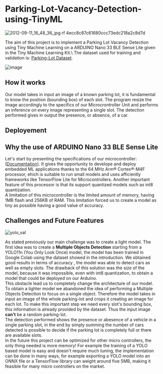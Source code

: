 # Parking-Lot-Vacancy-Detection-using-TinyML

![2012-09-11_16_48_36_jpg rf 4ecc8c87c61680ccc73edc218a2c8d7d](https://github.com/user-attachments/assets/45310e9d-bc77-4c76-ab5b-d59522dbb253)


The aim of this project is to implement a Parking Lot Vacancy Detection using Tiny Machine Learning on a ARDUINO Nano 33 BLE Sense Lite given in the Tiny Machine Learning Kit.\ 
The dataset used for training and validation is: [Parking-Lot Dataset](https://public.roboflow.com/object-detection/pklot/2).

![image](https://github.com/user-attachments/assets/d3386dd5-e264-4dba-a1b0-0fe0281f54b1)


## How it works
Our model takes in input an image of a known parking lot, it is fundamental to know the position (bounding box) of each slot. The program resize the image accordingly to the specifics of our Microcrontroller Unit and performs an inference on every image representing a single slot. The detection performed gives in output the presence, or absence, of a car. 

## Deployement

## Why the use of ARDUINO Nano 33 BLE Sense Lite
Let's start by presenting the specifications of our microcontroller: ([Documentation](https://docs.arduino.cc/hardware/nano-33-ble-sense/)). It gives the opportunity to develope and deploy embedded ML applications thanks to the 64 MHz Arm® Cortex®-M4F processor, ehich is suitable to run small models and uses afficiently frameworks like TensorFlow Lite for Microcontrollers. Another important feature of this processor is that its support quantized models such as int8 quantization.\
A limitation of this microcontroller is the limited amount of memory, having 1MB flash and 256KB of RAM. This limitation forced us to create a model as tiny as possible having a good value of accuracy.

## Challenges and Future Features

![yolo_val](https://github.com/user-attachments/assets/beb59485-a05e-42f1-bcf9-6a714d027080)


As stated previously our main challenge was to create a light model. The first idea was to create a **Multiple Objects Detection** starting from a YOLO11n (You Only Look Once) model, the model has been trained in Google Colab using the dataset showed in the introduction. We obtained good results in terms of accuracy , the model was able to detect cars as well as empty slots. The drawback of this solution was the size of the model, because it was impossible, even with int8 quantization, to obtain a model that could be deployed on our Arduino.  
This obstacle lead us to completely change the architecture of our model.  
To obtain a lighter model we abandoned the idea of performing a Multiple Objects Detection to focus on a single object. Therefore the model takes in input an image of the whole parking-lot and crops it creating an image for each lot. To make this important step we need every slot's bounding box, this information is already provided by the dataset. Thus the input image **can't** be a random parking-lot.  
The detection performed shows the presence or abesence of a vehicle in a single parking slot, in the end by simply summing the number of cars detected is possible to decide if the parking lot is completely full or there are available slots.  
In the future this project can be optimized for other micro controllers, the only thing needed is more memory! For example the training of a YOLO based model is easy and doesn't require much tuning, the implementation can be done in many ways, for example exporting a YOLO model into an ONNX file or a TensorFlow library can weight around five 5MB, making it feasible for many micro controllers on the market.










